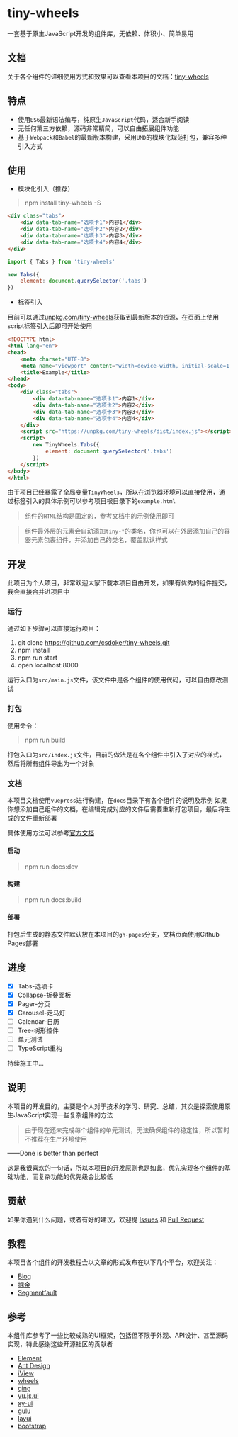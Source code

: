 # tiny-wheels

一套基于原生JavaScript开发的组件库，无依赖、体积小、简单易用

## 文档

关于各个组件的详细使用方式和效果可以查看本项目的文档：[tiny-wheels](https://csdoker.github.io/tiny-wheels/)

## 特点

- 使用`ES6`最新语法编写，纯原生`JavaScript`代码，适合新手阅读
- 无任何第三方依赖，源码非常精简，可以自由拓展组件功能
- 基于`Webpack`和`Babel`的最新版本构建，采用`UMD`的模块化规范打包，兼容多种引入方式

## 使用

- 模块化引入（推荐）

> npm install tiny-wheels -S

```html
<div class="tabs">
    <div data-tab-name="选项卡1">内容1</div>
    <div data-tab-name="选项卡2">内容2</div>
    <div data-tab-name="选项卡3">内容3</div>
    <div data-tab-name="选项卡4">内容4</div>
</div>
```

```javascript
import { Tabs } from 'tiny-wheels'

new Tabs({
    element: document.querySelector('.tabs')
})
```

- 标签引入

目前可以通过[unpkg.com/tiny-wheels](https://unpkg.com/tiny-wheels/dist/index.js)获取到最新版本的资源，在页面上使用script标签引入后即可开始使用

```html
<!DOCTYPE html>
<html lang="en">
<head>
    <meta charset="UTF-8">
    <meta name="viewport" content="width=device-width, initial-scale=1.0">
    <title>Example</title>
</head>
<body>
    <div class="tabs">
        <div data-tab-name="选项卡1">内容1</div>
        <div data-tab-name="选项卡2">内容2</div>
        <div data-tab-name="选项卡3">内容3</div>
        <div data-tab-name="选项卡4">内容4</div>
    </div>
    <script src="https://unpkg.com/tiny-wheels/dist/index.js"></script>
    <script>
        new TinyWheels.Tabs({
            element: document.querySelector('.tabs')
        })
    </script>
</body>
</html>
```

由于项目已经暴露了全局变量`TinyWheels`，所以在浏览器环境可以直接使用，通过标签引入的具体示例可以参考项目根目录下的`example.html`

> 组件的`HTML`结构是固定的，参考文档中的示例使用即可

> 组件最外层的元素会自动添加`tiny-*`的类名，你也可以在外层添加自己的容器元素包裹组件，并添加自己的类名，覆盖默认样式

## 开发

此项目为个人项目，非常欢迎大家下载本项目自由开发，如果有优秀的组件提交，我会直接合并进项目中

### 运行

通过如下步骤可以直接运行项目：

1. git clone https://github.com/csdoker/tiny-wheels.git
2. npm install
3. npm run start
4. open localhost:8000

运行入口为`src/main.js`文件，该文件中是各个组件的使用代码，可以自由修改测试

### 打包

使用命令：

> npm run build

打包入口为`src/index.js`文件，目前的做法是在各个组件中引入了对应的样式，然后将所有组件导出为一个对象

### 文档

本项目文档使用`vuepress`进行构建，在`docs`目录下有各个组件的说明及示例
如果你想添加自己组件的文档，在编辑完成对应的文件后需要重新打包项目，最后将生成的文件重新部署

具体使用方法可以参考[官方文档](https://vuepress.vuejs.org/zh/)

#### 启动

> npm run docs:dev

#### 构建

> npm run docs:build

#### 部署

打包后生成的静态文件默认放在本项目的`gh-pages`分支，文档页面使用Github Pages部署

## 进度

- [x] Tabs-选项卡
- [x] Collapse-折叠面板
- [x] Pager-分页
- [x] Carousel-走马灯
- [ ] Calendar-日历
- [ ] Tree-树形控件
- [ ] 单元测试
- [ ] TypeScript重构

持续施工中...

## 说明

本项目的开发目的，主要是个人对于技术的学习、研究、总结，其次是探索使用原生JavaScript实现一些复杂组件的方法

> 由于现在还未完成每个组件的单元测试，无法确保组件的稳定性，所以暂时不推荐在生产环境使用

——Done is better than perfect

这是我很喜欢的一句话，所以本项目的开发原则也是如此，优先实现各个组件的基础功能，而复杂功能的优先级会比较低

## 贡献

如果你遇到什么问题，或者有好的建议，欢迎提 [Issues](https://github.com/csdoker/tiny-wheels/issues) 和 [Pull Request](https://github.com/csdoker/tiny-wheels/pulls)

## 教程

本项目各个组件的开发教程会以文章的形式发布在以下几个平台，欢迎关注：

- [Blog](https://blog.csdoker.com)
- [掘金](https://juejin.im/user/57e0e4dac4c9710061387d0e/posts)
- [Segmentfault](https://segmentfault.com/u/csdoker/articles)

## 参考

本组件库参考了一些比较成熟的UI框架，包括但不限于外观、API设计、甚至源码实现，特此感谢这些开源社区的贡献者

- [Element](https://element.eleme.cn/#/zh-CN)
- [Ant Design](https://ant.design/)
- [iView](https://www.iviewui.com/)
- [wheels](https://github.com/FrankFang/wheels)
- [qing](https://github.com/veedrin/qing)
- [yu.js.ui](https://github.com/yurencloud/yu.js.ui/)
- [xy-ui](https://github.com/XboxYan/xy-ui)
- [gulu](https://github.com/FrankFang/gulu)
- [layui](https://www.layui.com/)
- [bootstrap](https://www.bootcss.com/)